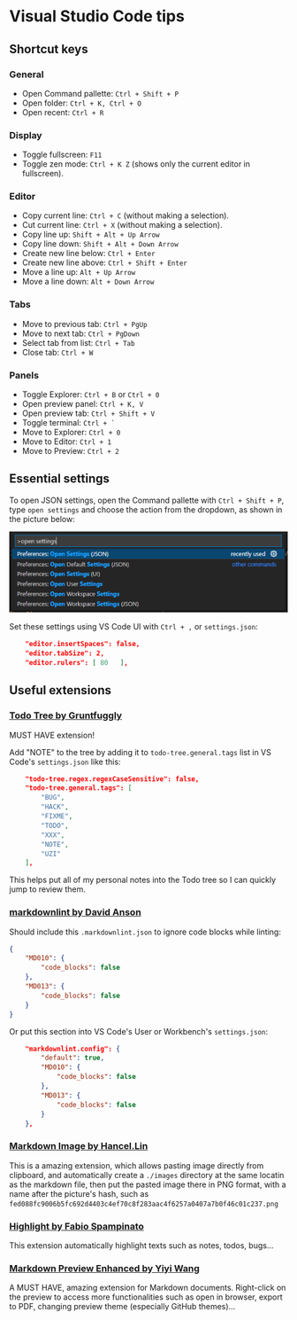 # Visual Studio Code tips

## Shortcut keys

### General

- Open Command pallette: `Ctrl + Shift + P`
- Open folder: `Ctrl + K, Ctrl + O`
- Open recent: `Ctrl + R`

### Display

- Toggle fullscreen: `F11`
- Toggle zen mode: `Ctrl + K Z` (shows only the current editor in fullscreen).

### Editor

- Copy current line: `Ctrl + C` (without making a selection).
- Cut current line: `Ctrl + X` (without making a selection).
- Copy line up: `Shift + Alt + Up Arrow`
- Copy line down: `Shift + Alt + Down Arrow`
- Create new line below: `Ctrl + Enter`
- Create new line above: `Ctrl + Shift + Enter`
- Move a line up: `Alt + Up Arrow`
- Move a line down: `Alt + Down Arrow`

### Tabs

- Move to previous tab: `Ctrl + PgUp`
- Move to next tab: `Ctrl + PgDown`
- Select tab from list: `Ctrl + Tab`
- Close tab: `Ctrl + W`

### Panels

- Toggle Explorer: `Ctrl + B` or `Ctrl + 0`
- Open preview panel: `Ctrl + K, V`
- Open preview tab: `Ctrl + Shift + V`
- Toggle terminal: ``Ctrl + ` ``
- Move to Explorer: `Ctrl + 0`
- Move to Editor: `Ctrl + 1`
- Move to Preview: `Ctrl + 2`

## Essential settings

To open JSON settings, open the Command pallette with `Ctrl + Shift + P`, type
`open settings` and choose the action from the dropdown, as shown in the picture
below:

![picture 1](../images/493121d3925ff5133cab461d686fd81f8abbc5d70e30d8cc2047ce5e0ead511b.png)  

Set these settings using VS Code UI with `Ctrl + ,` or `settings.json`:

```json
	"editor.insertSpaces": false,
	"editor.tabSize": 2,
	"editor.rulers": [ 80	],
```

## Useful extensions

### [Todo Tree by Gruntfuggly](https://marketplace.visualstudio.com/items?itemName=Gruntfuggly.todo-tree)

MUST HAVE extension!

Add "NOTE" to the tree by adding it to `todo-tree.general.tags` list in VS
Code's `settings.json` like this:

```json
	"todo-tree.regex.regexCaseSensitive": false,
	"todo-tree.general.tags": [
		"BUG",
		"HACK",
		"FIXME",
		"TODO",
		"XXX",
		"NOTE",
		"UZI"
	],
```

This helps put all of my personal notes into the Todo tree so I can quickly jump
to review them.

### [markdownlint by David Anson](https://marketplace.visualstudio.com/items?itemName=DavidAnson.vscode-markdownlint)

Should include this `.markdownlint.json` to ignore code blocks while linting:

```json
{
	"MD010": {
		"code_blocks": false
	},
	"MD013": {
		"code_blocks": false
	}
}
```

Or put this section into VS Code's User or Workbench's `settings.json`:

```json
	"markdownlint.config": {
		"default": true,
		"MD010": {
			"code_blocks": false
		},
		"MD013": {
			"code_blocks": false
		}
	},
```

### [Markdown Image by Hancel.Lin](https://marketplace.visualstudio.com/items?itemName=hancel.markdown-image)

This is a amazing extension, which allows pasting image directly from clipboard,
and automatically create a `./images` directory at the same locatin as the
markdown file, then put the pasted image there in PNG format, with a name after
the picture's hash, such as
`fed088fc9006b5fc692d4403c4ef70c8f283aac4f6257a0407a7b0f46c01c237.png`

### [Highlight by Fabio Spampinato](https://marketplace.visualstudio.com/items?itemName=fabiospampinato.vscode-highlight)

This extension automatically highlight texts such as notes, todos, bugs...

### [Markdown Preview Enhanced by Yiyi Wang](https://marketplace.visualstudio.com/items?itemName=shd101wyy.markdown-preview-enhanced)

A MUST HAVE, amazing extension for Markdown documents. Right-click on the
preview to access more functionalities such as open in browser, export to PDF,
changing preview theme (especially GitHub themes)...
